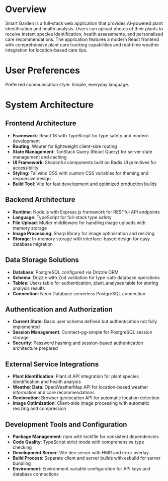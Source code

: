 # Overview

Smart Garden is a full-stack web application that provides AI-powered plant identification and health analysis. Users can upload photos of their plants to receive instant species identification, health assessments, and personalized care recommendations. The application features a modern React frontend with comprehensive plant care tracking capabilities and real-time weather integration for location-based care tips.

# User Preferences

Preferred communication style: Simple, everyday language.

# System Architecture

## Frontend Architecture
- **Framework**: React 18 with TypeScript for type safety and modern development
- **Routing**: Wouter for lightweight client-side routing
- **State Management**: TanStack Query (React Query) for server state management and caching
- **UI Framework**: Shadcn/ui components built on Radix UI primitives for accessibility
- **Styling**: Tailwind CSS with custom CSS variables for theming and responsive design
- **Build Tool**: Vite for fast development and optimized production builds

## Backend Architecture
- **Runtime**: Node.js with Express.js framework for RESTful API endpoints
- **Language**: TypeScript for full-stack type safety
- **File Upload**: Multer middleware for handling image uploads with memory storage
- **Image Processing**: Sharp library for image optimization and resizing
- **Storage**: In-memory storage with interface-based design for easy database migration

## Data Storage Solutions
- **Database**: PostgreSQL configured via Drizzle ORM
- **Schema**: Drizzle with Zod validation for type-safe database operations
- **Tables**: Users table for authentication, plant_analyses table for storing analysis results
- **Connection**: Neon Database serverless PostgreSQL connection

## Authentication and Authorization
- **Current State**: Basic user schema defined but authentication not fully implemented
- **Session Management**: Connect-pg-simple for PostgreSQL session storage
- **Security**: Password hashing and session-based authentication architecture prepared

## External Service Integrations
- **Plant Identification**: Plant.id API integration for plant species identification and health analysis
- **Weather Data**: OpenWeatherMap API for location-based weather information and care recommendations
- **Geolocation**: Browser geolocation API for automatic location detection
- **Image Optimization**: Client-side image processing with automatic resizing and compression

## Development Tools and Configuration
- **Package Management**: npm with lockfile for consistent dependencies
- **Code Quality**: TypeScript strict mode with comprehensive type checking
- **Development Server**: Vite dev server with HMR and error overlay
- **Build Process**: Separate client and server builds with esbuild for server bundling
- **Environment**: Environment variable configuration for API keys and database connections